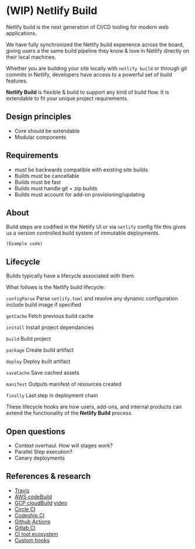 # (WIP) Netlify Build

Netlify build is the next generation of CI/CD tooling for modern web applications.

We have fully synchronized the Netlify build experience across the board, giving users a the same build pipeline they know & love in Netlify directly on their local machines.

Whether you are building your site locally with `netlify build` or through git commits in Netlify, developers have access to a powerful set of build features.

**Netlify Build** is flexible & build to support any kind of build flow. It is extendable to fit your unique project requirements.

## Design principles

- Core should be extendable
- Modular components

##  Requirements

- must be backwards compatible with existing site builds
- Builds must be cancellable
- Builds must be fast
- Builds must handle git + zip builds
- Builds must account for add-on provisioning/updating

## About

Build steps are codified in the Netlify UI or via `netlify` config file this gives us a version controlled build system of immutable deployments.

```
(Example code)
```

## Lifecycle

Builds typically have a lifecycle associated with them.

What follows is the Netlify build lifecycle:

`configParse`
Parse `netlify.toml` and resolve any dynamic configuration include build image if specified

`getCache`
Fetch previous build cache

`install`
Install project dependancies

`build`
Build project

`package`
Create build artifact

`deploy`
Deploy built artifact

`saveCache`
Save cached assets

`manifest`
Outputs manifest of resources created

`finally`
Last step in deployment chain

These lifecycle hooks are how users, add-ons, and internal products can extend the functionality of the **Netlify Build** process.

## Open questions

- Context overhaul. How will stages work?
- Parallel Step execution?
- Canary deployments

## References & research

- [Travis](https://docs.travis-ci.com/user/job-lifecycle)
- [AWS codeBuild](https://docs.aws.amazon.com/codebuild/latest/userguide/build-spec-ref.html#build-spec-ref-syntax)
- [GCP cloudBuild](https://cloud.google.com/cloud-build/docs/configuring-builds/create-basic-configuration) [video](https://www.youtube.com/watch?v=iyGHW4UQ_Ts)
- [Circle CI](https://circleci.com/docs/2.0/sample-config/#sample-configuration-with-sequential-workflow)
- [Codeship CI](https://documentation.codeship.com/pro/builds-and-configuration/steps/#parallelizing-steps-and-tests)
- [Github Actions](https://help.github.com/en/articles/creating-a-workflow-with-github-actions)
- [Gitlab CI](https://docs.gitlab.com/ee/user/project/pages/getting_started_part_four.html)
- [CI tool ecosystem](https://github.com/ligurio/awesome-ci)
- [Custom hooks](https://www.npmjs.com/package/serverless-scriptable-plugin)
